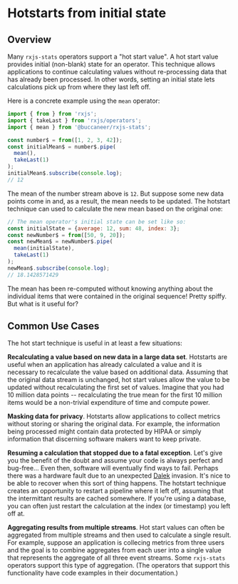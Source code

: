 # Hotstarts from initial state

## Overview
Many `rxjs-stats` operators support a "hot start value".  A hot start value provides initial (non-blank) state for an operator.  This technique allows applications to continue calculating values without re-processing data that has already been processed.  In other words, setting an initial state lets calculations pick up from where they last left off.

Here is a concrete example using the `mean` operator:
```javascript
import { from } from 'rxjs';
import { takeLast } from 'rxjs/operators';
import { mean } from '@buccaneer/rxjs-stats';

const number$ = from([1, 2, 3, 42]);
const initialMean$ = number$.pipe(
  mean(),
  takeLast(1)
);
initialMean$.subscribe(console.log);
// 12
```

The mean of the number stream above is `12`.  But suppose some new data points come in and, as a result, the mean needs to be updated. The hotstart technique can used to calculate the new mean based on the original one:
```javascript
// The mean operator's initial state can be set like so:
const initialState = {average: 12, sum: 48, index: 3};
const newNumber$ = from([50, 9, 20]);
const newMean$ = newNumber$.pipe(
  mean(initialState),
  takeLast(1)
);
newMean$.subscribe(console.log);
// 18.1428571429
```

The mean has been re-computed without knowing anything about the individual items that were contained in the original sequence!  Pretty spiffy.  But what is it useful for?

## Common Use Cases
The hot start technique is useful in at least a few situations:

**Recalculating a value based on new data in a large data set**.  Hotstarts are useful when an application has already calculated a value and it is necessary to recalculate the value based on additional data.  Assuming that the original data stream is unchanged, hot start values allow the value to be updated without recalculating the first set of values.  Imagine that you had 10 million data points -- recalculating the true mean for the first 10 million items would be a non-trivial expenditure of time and compute power.  

**Masking data for privacy**.  Hotstarts allow applications to collect metrics without storing or sharing the original data.  For example, the information being processed might contain data protected by HIPAA or simply information that discerning software makers want to keep private.

**Resuming a calculation that stopped due to a fatal exception**.  Let's give you the benefit of the doubt and assume your code is always perfect and bug-free...  Even then, software will eventually find ways to fail.  Perhaps there was a hardware fault due to an unexpected [Dalek](https://en.wikipedia.org/wiki/Dalek) invasion.  It's nice to be able to recover when this sort of thing happens.  The hotstart technique creates an opportunity to restart a pipeline where it left off, assuming that the intermittant results are cached somewhere.  If you're using a database, you can often just restart the calculation at the index (or timestamp) you left off at.

**Aggregating results from multiple streams**.  Hot start values can often be aggregated from multiple streams and then used to calculate a single result.  For example, suppose an application is collecing metrics from three users and the goal is to combine aggregates from each user into a single value that represents the aggregate of all three event streams.  Some `rxjs-stats` operators support this type of aggregation.  (The operators that support this functionality have code examples in their documentation.)

